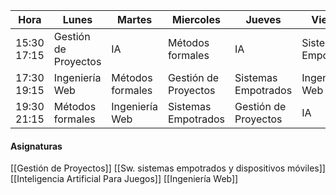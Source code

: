 | Hora | Lunes | Martes | Miercoles | Jueves | Viernes |
| ----- | ------ | --------- | ------ | ------- |------- |
| 15:30 17:15 | Gestión de Proyectos | IA | Métodos formales | IA | Sistemas Empotrados |
| 17:30 19:15 |  Ingeniería Web | Métodos formales | Gestión de Proyectos | Sistemas Empotrados | Ingeniería Web |
| 19:30 21:15 | Métodos formales | Ingeniería Web | Sistemas Empotrados | Gestión de Proyectos | IA | 

#### Asignaturas

[[Gestión de Proyectos]]
[[Sw. sistemas empotrados y dispositivos móviles]]
[[Inteligencia Artificial Para Juegos]]
[[Ingeniería Web]]

